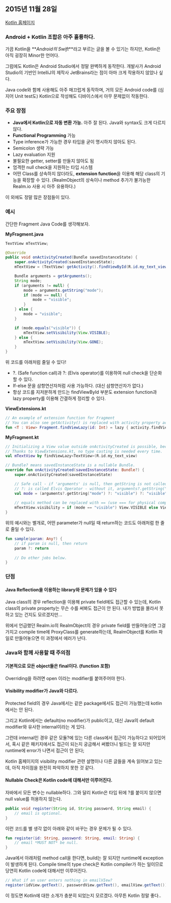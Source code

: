 ## 2015년 11월 28일

[Kotlin 홈페이지](https://kotlinlang.org/)

### Android + Kotlin 조합은 아주 훌륭하다.
가끔 Kotlin을 **_Android의 Swift_**라고 부르는 글을 볼 수 있기는 하지만, Kotlin은 아직 굉장히 Minor한 언어다.

그럼에도 Kotlin은 Android Studio에서 정말 완벽하게 동작한다. 개발사가 Android Studio의 기반인 IntelliJ의 제작사 JetBrains라는 점이 아마 크게 작용하지 않았나 싶다.

Java code와 함께 사용해도 아주 매끄럽게 동작하며, 거의 모든 Android code를 (심지어 Unit test도) Kotlin으로 작성해도 디바이스에서 아무 문제없이 작동한다.

### 주요 장점
- **Java에서 Kotlin으로 자동 변환 가능.** 아주 잘 된다. Java와 syntax도 크게 다르지 않다.
- **Functional Programming** 가능
- Type inference가 가능한 경우 타입을 굳이 명시하지 않아도 된다.
- Semicolon 생략 가능
- Lazy evaluation 지원
- 불필요한 getter, setter를 만들지 않아도 됨
- 엄격한 null check을 지원하는 타입 시스템
- 어떤 Class를 상속하지 않더라도, **extension function**을 이용해 해당 class의 기능을 확장할 수 있다. (RealmObject의 상속이나 method 추가가 불가능한 Realm.io 사용 시 아주 유용하다.)

이 외에도 정말 많은 장점들이 있다.

### 예시
간단한 Fragment Java Code를 생각해보자.

**MyFragment.java**

```java
TextView mTextView;

@Override
public void onActivityCreated(Bundle savedInstanceState) {
    super.onActivityCreated(savedInstanceState);
    mTextView = (TextView) getActivity().findViewById(R.id.my_text_view);

    Bundle arguments = getArguments();
    String mode;
    if (arguments != null) {
        mode = arguments.getString("mode");
        if (mode == null) {
            mode = "visible";
        }
    } else {
        mode = "visible";
    }

    if (mode.equals("visible")) {
        mTextView.setVisibility(View.VISIBLE);
    } else {
        mTextView.setVisibility(View.GONE);
    }
}
```

위 코드를 아래처럼 줄일 수 있다! 
- ?. (Safe function call)과 ?: (Elvis operator)를 이용하여 null check을 단순화할 수 있다.
- If-else 문을 삼항연산자처럼 사용 가능하다. (대신 삼항연산자가 없다.)
- 항상 코드를 지저분하게 만드는 findViewById 부분도 extension function과 lazy property를 이용해 간결하게 정리할 수 있다.

**ViewExtensions.kt**

```kotlin
// An example of extension function for Fragment
// You can also see getActivity() is replaced with activity property access syntax
fun <T : View> Fragment.findViewLazy(id: Int) = lazy { activity.findViewById(id) as T }
```

**MyFragment.kt**

```kotlin
// Initializing a View value outside onActivityCreated is possible, because it is initialized lazily.
// Thanks to ViewExtensions.kt, no type casting is needed every time.
val mTextView by findViewLazy<TextView>(R.id.my_text_view)

// Bundle? means savedInstanceState is a nullable Bundle.
override fun onActivityCreated(savedInstanceState: Bundle?) {
    super.onActivityCreated(savedInstanceState)

    // Safe call - if 'arguments' is null, then getString is not called and the value is set to "visible" instead.
    // ?: is called Elvis Operator - without it, arguments?.getString("mode") will return null if 'arguments' is null
    val mode = (arguments?.getString("mode") ?: "visible") ?: "visible"
    
    // equals method can be replaced with == (use === for physical comparison)
    mTextView.visibility = if (mode == "visible") View.VISIBLE else View.GONE;
}
```

위의 예시와는 별개로, 어떤 parameter가 null일 때 return하는 코드도 아래처럼 한 줄로 줄일 수 있다.

```kotlin
fun sample(param: Any?) {
    // if param is null, then return
    param ?: return
    
    // Do other jobs below.
}
```

### 단점
#### Java Reflection을 이용하는 library와 문제가 있을 수 있다

Java class의 경우 reflection을 이용해 private field에도 접근할 수 있는데, Kotlin class의 private property는 무슨 수를 써봐도 접근이 안 된다. 내가 방법을 몰라서 못하고 있는 건지도 모르겠지만...

위에서 언급했던 Realm.io의 RealmObject의 경우 private field를 만들어놓으면 그걸 가지고 compile time에 ProxyClass를 generate하는데, RealmObject를 Kotlin 파일로 만들어놓으면 이 과정에서 에러가 난다.

### Java와 함께 사용할 때 주의점 
#### 기본적으로 모든 object들은 final이다. (function 포함)
Overriding을 하려면 open 이라는 modifier를 붙여주어야 한다.

#### Visibility modifier가 Java와 다르다.
Protected field의 경우 Java에서는 같은 package에서도 접근이 가능했는데 kotlin에서는 안 된다.

그리고 Kotlin에서는 default(no modifier)가 public이고, 대신 Java의 default modifier와 유사한 internal이라는 게 있다.

그런데 internal인 경우 같은 모듈?에 있는 다른 class에서 접근이 가능하다고 되어있어서, 혹시 같은 패키지에서도 접근이 되는지 궁금해서 써봤더니 빌드는 잘 되지만 runtime에 error가 나면서 접근이 안 된다;

Kotlin 홈페이지의 visibility modifier 관련 설명이나 다른 글들을 계속 읽어보고 있는데, 아직 차이점을 완전히 파악하지 못한 것 같다.

#### Nullable Check은 Kotlin code에 대해서만 이루어진다.
자바에서 모든 변수는 nullable하다. 그와 달리 Kotlin은 타입 뒤에 ?를 붙이지 않으면 null value를 허용하지 않는다.

```java
public void register(String id, String password, String email) {
    // email is optional.
}
```

이런 코드를 별 생각 없이 아래와 같이 바꾸는 경우 문제가 될 수 있다.

```kotlin
fun register(id: String, password: String, email: String) {
    // email *MUST NOT* be null.
}
```

Java에서 아래처럼 method call을 한다면, build는 잘 되지만 runtime에 exception이 발생하게 된다. Compile time의 type check은 Kotlin compiler가 하는 일이므로 당연히 Kotlin code에 대해서만 이루어진다.

```java
// What if an user enters nothing in emailVIew?
register(idView.getText(), passwordView.getText(), emailView.getText());
```

이 정도면 Kotlin에 대한 소개가 충분히 되었는지 모르겠다.
아무튼 Kotlin 정말 좋다..
